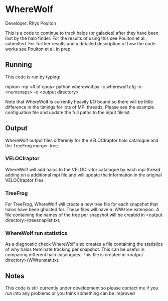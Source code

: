 # WhereWolf

Developer: Rhys Poulton

This is a code to continue to track halos (or galaxies) after they have been lost by the halo finder. For the results of using this see Poulton et al., submitted. For further results and a detailed description of how the code works see Poulton et al. in prep.

## Running

This code is run by typing:

mpirun -np \<# of cpus> python wherewolf.py -c wherewolf.cfg -s \<numsnaps> -o \<output directory>

Note that WhereWolf is currently heavily I/O bound so there will be little difference in the timings for lots of MPI threads. Please see the example configuation file and update the full paths to the input filelist.

## Output

WhereWolf output files differenly for the VELOCIraptor halo catalogue and the TreeFrog merger-tree.

### VELOCIraptor

WhereWolf will add halos to the VELOCIrator catalogue by each mpi thread adding on a additional mpi file and will update the information in the original VELOCIraptor files

### TreeFrog

For TreeFrog, WhereWolf will create a new tree file for each snapshot that halos have been ghosted for. These files will have a .WW.tree extension. A file containing the names of the tree per snapshot will be created in \<output directory>/treesnaplist.txt.

### WhereWolf run statistics

As a diagnostic check WhereWolf also creates a file containing the statistics of why halos terminate tracking per snapshot. This can be useful in comparing different halo catalogues. This file is created in \<output directory>/WWrunstat.txt.

## Notes

This code is still currently under development so please contact me if you run into any problems or you think something can be improved
